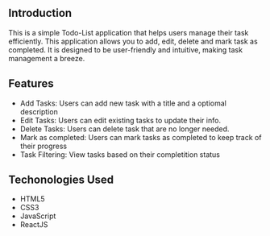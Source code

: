 <h2>Introduction</h2>
This is a simple Todo-List application that helps users manage their task efficiently. This application allows you to add, edit, delete and mark task as completed. It is designed to be user-friendly and intuitive, making task management a breeze.

<h2>Features</h2>
<ul>
  <li>Add Tasks: Users can add new task with a title and a optiomal description</li>
  <li>Edit Tasks: Users can edit existing tasks to update their info.</li>
  <li>Delete Tasks: Users can delete task that are no longer needed.</li>
  <li>Mark as completed: Users can mark tasks as completed to keep track of their progress</li>
  <li>Task Filtering: View tasks based on their completition status</li>
</ul>

<h2>Techonologies Used</h2>
<ul>
  <li>HTML5</li>
  <li>CSS3</li>
  <li>JavaScript</li>
  <li>ReactJS</li>
</ul>
